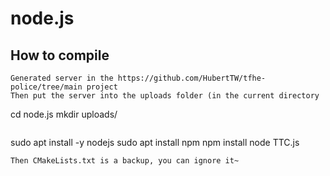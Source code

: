 # node.js
## How to compile
```
Generated server in the https://github.com/HubertTW/tfhe-police/tree/main project
Then put the server into the uploads folder (in the current directory
```
cd node.js
mkdir uploads/
```)
```
sudo apt install -y nodejs
sudo apt install npm
npm install
node TTC.js
```
Then CMakeLists.txt is a backup, you can ignore it~
```

